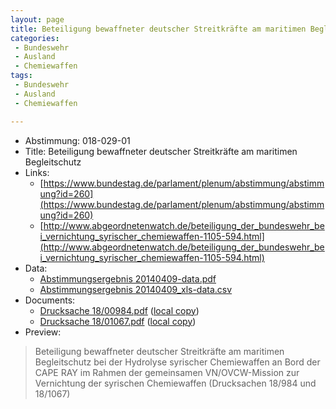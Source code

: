 ```yaml
---
layout: page
title: Beteiligung bewaffneter deutscher Streitkräfte am maritimen Begleitschutz
categories:
 - Bundeswehr
 - Ausland
 - Chemiewaffen
tags:
 - Bundeswehr
 - Ausland
 - Chemiewaffen

---
```


* Abstimmung: 018-029-01
* Title: Beteiligung bewaffneter deutscher Streitkräfte am maritimen Begleitschutz
* Links: 
    * [https://www.bundestag.de/parlament/plenum/abstimmung/abstimmung?id=260](https://www.bundestag.de/parlament/plenum/abstimmung/abstimmung?id=260)
    * [http://www.abgeordnetenwatch.de/beteiligung_der_bundeswehr_bei_vernichtung_syrischer_chemiewaffen-1105-594.html](http://www.abgeordnetenwatch.de/beteiligung_der_bundeswehr_bei_vernichtung_syrischer_chemiewaffen-1105-594.html)
* Data: 
    * [Abstimmungsergebnis 20140409-data.pdf](/res/abstimmungsliste/20140409-data.pdf)
    * [Abstimmungsergebnis 20140409_xls-data.csv](/res/abstimmungsliste/analyses/20140409_xls-data.csv)
* Documents: 
    * [Drucksache 18/00984.pdf](http://dip21.bundestag.de/dip21/btd/18/009/1800984.pdf) ([local copy](/res/abstimmungsdaten/018-029-01/1800984.pdf))
    * [Drucksache 18/01067.pdf](http://dip21.bundestag.de/dip21/btd/18/010/1801067.pdf) ([local copy](/res/abstimmungsdaten/018-029-01/1801067.pdf))
* Preview: 
> Beteiligung bewaffneter deutscher Streitkräfte am maritimen Begleitschutz bei der Hydrolyse syrischer Chemiewaffen an Bord der CAPE RAY im Rahmen der gemeinsamen VN/OVCW-Mission zur Vernichtung der syrischen Chemiewaffen (Drucksachen 18/984 und 18/1067)
